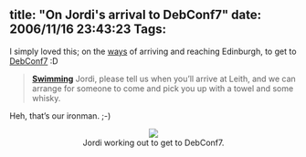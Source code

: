 title: "On Jordi's arrival to DebConf7"
date: 2006/11/16 23:43:23
Tags: 
---
<p>I simply loved this; on the <a href="https://debconf7.debconf.org/wiki/Travel">ways</a> of arriving and reaching Edinburgh, to get to <a href="http://debconf7.debconf.org">DebConf7</a> :D

</p>
<blockquote>
<strong><a href="https://debconf7.debconf.org/wiki/Travel#Swimming">Swimming</a></strong>
Jordi, please tell us when you&#8217;ll arrive at Leith, and we can arrange for someone to come and pick you up with a towel and some whisky.</blockquote>
<p>

Heh, that&#8217;s our ironman. ;-)

</p>
<p align="center"><img src="http://www.damog.net/files/pics/jordi-mallach.jpg"/><br/>Jordi working out to get to DebConf7.</p>
